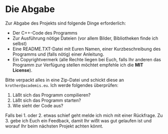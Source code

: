 
# Die Abgabe

Zur Abgabe des Projekts sind folgende Dinge erforderlich:

* Der C++-Code des Programms
* Zur Ausführung nötige Dateien (vor allem Bilder, Bibliotheken finde ich selbst)
* Eine README.TXT-Datei mit Euren Namen, einer Kurzbeschreibung des Programms und (falls nötig) einer Anleitung.
* Ein Copyrightvermerk (alle Rechte liegen bei Euch, falls Ihr anderen das Programm zur Verfügung stellen möchtet empfehle ich die **MIT License**).

Bitte verpackt alles in eine Zip-Datei und schickt diese an `krother@academis.eu`. Ich werde folgendes überprüfen:

1. Läßt sich das Programm compilieren?
2. Läßt sich das Programm starten?
3. Wie sieht der Code aus?

Falls bei 1. oder 2. etwas schief geht melde ich mich mit einer Rückfrage. Zu 3. gebe ich Euch ein Feedback, damit Ihr wißt was gut gelaufen ist und worauf Ihr beim nächsten Projekt achten könnt.

